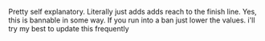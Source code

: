 Pretty self explanatory. Literally just adds adds reach to the finish line. Yes, this is bannable in some way. If you run into a ban just lower the values. i'll try my best to update this frequently

